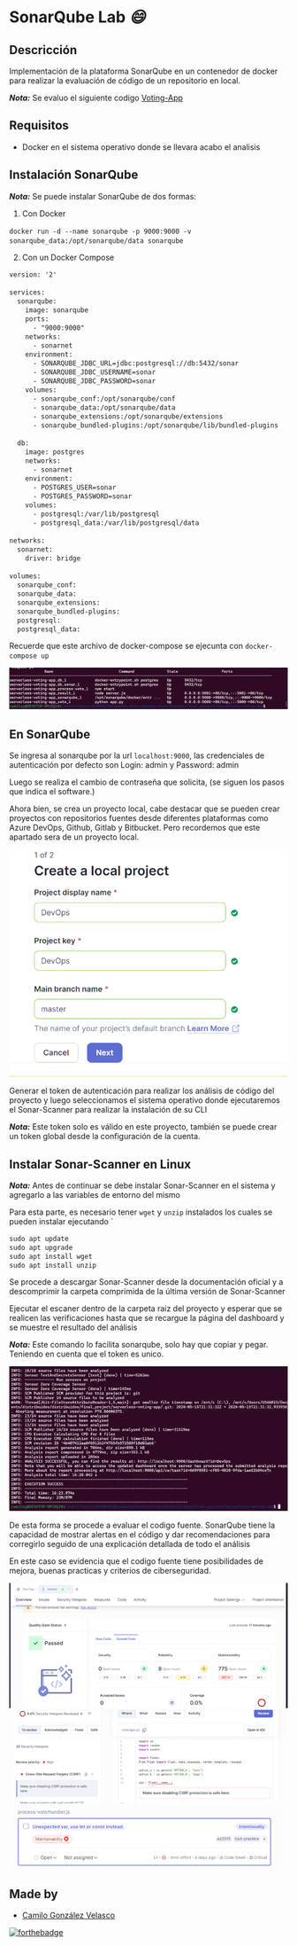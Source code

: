 
# SonarQube Lab _:smile:_

## Descricción

Implementación de la plataforma SonarQube en un contenedor de docker para realizar la evaluación de código de un repositorio en local.

**_Nota:_** Se evaluo el siguiente codigo [Voting-App](https://github.com/JhormanMera/serverless-voting-app/tree/master)

## Requisitos

- Docker en el sistema operativo donde se llevara acabo el analisis

## Instalación SonarQube

**_Nota:_** Se puede instalar SonarQube de dos formas:

1. Con Docker

`docker run -d --name sonarqube -p 9000:9000 -v sonarqube_data:/opt/sonarqube/data sonarqube`

2. Con un Docker Compose

```
version: '2'

services:
  sonarqube:
    image: sonarqube
    ports:
      - "9000:9000"
    networks:
      - sonarnet
    environment:
      - SONARQUBE_JDBC_URL=jdbc:postgresql://db:5432/sonar
      - SONARQUBE_JDBC_USERNAME=sonar
      - SONARQUBE_JDBC_PASSWORD=sonar
    volumes:
      - sonarqube_conf:/opt/sonarqube/conf
      - sonarqube_data:/opt/sonarqube/data
      - sonarqube_extensions:/opt/sonarqube/extensions
      - sonarqube_bundled-plugins:/opt/sonarqube/lib/bundled-plugins

  db:
    image: postgres
    networks:
      - sonarnet
    environment:
      - POSTGRES_USER=sonar
      - POSTGRES_PASSWORD=sonar
    volumes:
      - postgresql:/var/lib/postgresql
      - postgresql_data:/var/lib/postgresql/data

networks:
  sonarnet:
    driver: bridge

volumes:
  sonarqube_conf:
  sonarqube_data:
  sonarqube_extensions:
  sonarqube_bundled-plugins:
  postgresql:
  postgresql_data:
```

Recuerde que este archivo de docker-compose se ejecunta con `docker-compose up`

<img src="img/dockerSonarqube.png">


## En SonarQube

Se ingresa al sonarqube por la url `localhost:9000`, las credenciales de autenticación por defecto son Login: admin y Password: admin

Luego se realiza el cambio de contraseña que solicita, (se siguen los pasos que indica el software.)

Ahora bien, se crea un proyecto local, cabe destacar que se pueden crear proyectos con repositorios fuentes desde diferentes plataformas como Azure DevOps, Github, Gitlab y Bitbucket. Pero recordemos que este apartado sera de un proyecto local.

<img src="img/createProject.png">

Generar el token de autenticación para realizar los análisis de código del proyecto y luego seleccionamos el sistema operativo donde ejecutaremos el Sonar-Scanner para realizar la instalación de su CLI

**_Nota:_** Este token solo es válido en este proyecto, también se puede crear un token global desde la configuración de la cuenta.

## Instalar Sonar-Scanner en Linux

**_Nota:_** Antes de continuar se debe instalar Sonar-Scanner en el sistema y agregarlo a las variables de entorno del mismo

Para esta parte, es necesario tener `wget` y `unzip` instalados los cuales se pueden instalar ejecutando `

```
sudo apt update
sudo apt upgrade
sudo apt install wget
sudo apt install unzip
```

Se procede a descargar Sonar-Scanner desde la documentación oficial y a descomprimir la carpeta comprimida de la última versión de Sonar-Scanner

Ejecutar el escaner dentro de la carpeta raiz del proyecto y esperar que se realicen las verificaciones hasta que se recargue la página del dashboard y se muestre el resultado del análisis

**_Nota:_** Este comando lo facilita sonarqube, solo hay que copiar y pegar. Teniendo en cuenta que el token es unico.

<img src="img/success.png">

De esta forma se procede a evaluar el codigo fuente. SonarQube tiene la capacidad de mostrar alertas en el código y dar recomendaciones para corregirlo seguido de una explicación detallada de todo el análisis

En este caso se evidencia que el codigo fuente tiene posibilidades de mejora, buenas practicas y criterios de ciberseguridad.

<img src="img/test.png">

<img src="img/test2.png">

<img src="img/test3.png">


## <b> Made by </b>

+ [Camilo González Velasco](https://github.com/camilogonzalez7424 "Camilo G.")


[![forthebadge](https://forthebadge.com/images/badges/built-with-love.svg)](https://forthebadge.com)